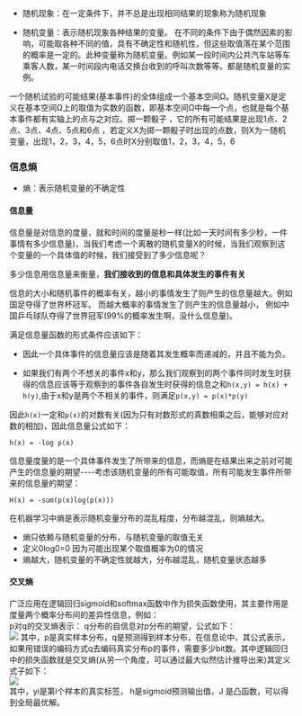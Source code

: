 * 随机现象：在一定条件下，并不总是出现相同结果的现象称为随机现象

* 随机变量：表示随机现象各种结果的变量。 在不同的条件下由于偶然因素的影响，可能取各种不同的值，具有不确定性和随机性，但这些取值落在某个范围的概率是一定的。此种变量称为随机变量。例如某一段时间内公共汽车站等车乘客人数，某一时间段内电话交换台收到的呼叫次数等等。都是随机变量的实例。


一个随机试验的可能结果(基本事件)的全体组成一个基本空间Ω。随机变量X是定义在基本空间Ω上的取值为实数的函数，即基本空间Ω中每一个点，也就是每个基本事件都有实轴上的点与之对应。掷一颗骰子 ，它的所有可能结果是出现1点、2点、3点、4点、5点和6点 ，若定义X为掷一颗骰子时出现的点数，则X为一随机变量，出现1，2，3，4，5，6点时X分别取值1，2，3，4，5，6



### 信息熵

* 熵：表示随机变量的不确定性  


#### 信息量
信息量是对信息的度量，就和时间的度量是秒一样(比如一天时间有多少秒，一件事情有多少信息量)，当我们考虑一个离散的随机变量X的时候，当我们观察到这个变量的一个具体值的时候，我们接受到了多少信息呢？  

多少信息用信息量来衡量，**我们接收到的信息和具体发生的事件有关**  

信息的大小和随机事件的概率有关，越小的事情发生了则产生的信息量越大。例如国足夺得了世界杯冠军。 而越大概率的事情发生了则产生的信息量越小， 例如中国乒乓球队夺得了世界冠军(99%的概率发生啊，没什么信息量)。  

满足信息量函数的形式条件应该如下：

* 因此一个具体事件的信息量应该是随着其发生概率而递减的，并且不能为负。

* 如果我们有两个不想关的事件x和y，那么我们观察到的两个事件同时发生时获得的信息应该等于观察到的事件各自发生时获得的信息之和`h(x,y) = h(x) + h(y)`,由于x和y是两个不相关的事件，则满足`p(x,y) = p(x)*p(y)`

因此`h(x)`一定和`p(x)`的对数有关(因为只有对数形式的真数相乘之后，能够对应对数的相加)，因此信息量公式如下：  

	h(x) = -log p(x)

信息量度量的是一个具体事件发生了所带来的信息，而熵是在结果出来之前对可能产生的信息量的期望----考虑该随机变量的所有可能取值，所有可能发生事件所带来的信息量的期望：

	H(x) = -sum(p(x)log(p(x)))
 
在机器学习中熵是表示随机变量分布的混乱程度，分布越混乱，则熵越大。

* 熵只依赖与随机变量的分布，与随机变量的取值无关
* 定义0log0=0 因为可能出现某个取值概率为0的情况
* 熵越大，随机变量的不确定性就越大，分布越混乱，随机变量状态越多

#### 交叉熵

广泛应用在逻辑回归sigmoid和softmax函数中作为损失函数使用，其主要作用是度量两个概率分布间的差异性信息，例如：  
p对q的交叉熵表示： q分布的自信息对p分布的期望，公式如下：  
![](https://www.zhihu.com/equation?tex=%5C%5CH%28p%2Cq%29%3DE_%7Bx%5Csim+p%7D%5B-log%5Cspace+q%28x%29%5D%3D-%5Csum_%7Bi%3D1%7D%5E%7Bn%7Dp%28x%29log%5Cspace+q%28x%29)
其中，p是真实样本分布，q是预测得到样本分布，在信息论中，其公式表示，如果用错误的编码方式q去编码真实分布p的事件，需要多少bit数。其中逻辑回归中的损失函数就是交叉熵(从另一个角度，可以通过最大似然估计推导出来)其定义式子如下：  
![](https://www.zhihu.com/equation?tex=%5C%5CJ%28%CE%B8%29%3D-%5Cfrac%7B1%7D%7Bm%7D%5Csum_%7Bi%3D1%7D%5E%7Bm%7D%28y_ilog%5Cspace+h_%CE%B8%28x_i%29%2B%281-y_i%29log%5Cspace+%281-h_%CE%B8%28x_i%29%29%29)  
其中，yi是第i个样本的真实标签， h是sigmoid预测输出值，J 是凸函数，可以得到全局最优解。
